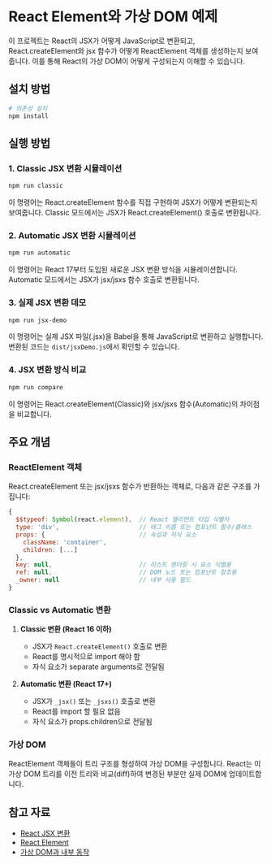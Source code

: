 # React Element와 가상 DOM 예제

이 프로젝트는 React의 JSX가 어떻게 JavaScript로 변환되고, React.createElement와 jsx 함수가 어떻게 ReactElement 객체를 생성하는지 보여줍니다. 이를 통해 React의 가상 DOM이 어떻게 구성되는지 이해할 수 있습니다.

## 설치 방법

```bash
# 의존성 설치
npm install
```

## 실행 방법

### 1. Classic JSX 변환 시뮬레이션

```bash
npm run classic
```

이 명령어는 React.createElement 함수를 직접 구현하여 JSX가 어떻게 변환되는지 보여줍니다. Classic 모드에서는 JSX가 React.createElement() 호출로 변환됩니다.

### 2. Automatic JSX 변환 시뮬레이션

```bash
npm run automatic
```

이 명령어는 React 17부터 도입된 새로운 JSX 변환 방식을 시뮬레이션합니다. Automatic 모드에서는 JSX가 jsx/jsxs 함수 호출로 변환됩니다.

### 3. 실제 JSX 변환 데모

```bash
npm run jsx-demo
```

이 명령어는 실제 JSX 파일(.jsx)을 Babel을 통해 JavaScript로 변환하고 실행합니다. 변환된 코드는 `dist/jsxDemo.js`에서 확인할 수 있습니다.

### 4. JSX 변환 방식 비교

```bash
npm run compare
```

이 명령어는 React.createElement(Classic)와 jsx/jsxs 함수(Automatic)의 차이점을 비교합니다.

## 주요 개념

### ReactElement 객체

React.createElement 또는 jsx/jsxs 함수가 반환하는 객체로, 다음과 같은 구조를 가집니다:

```javascript
{
  $$typeof: Symbol(react.element),  // React 엘리먼트 타입 식별자
  type: 'div',                      // 태그 이름 또는 컴포넌트 함수/클래스
  props: {                          // 속성과 자식 요소
    className: 'container',
    children: [...]
  },
  key: null,                        // 리스트 렌더링 시 요소 식별용
  ref: null,                        // DOM 노드 또는 컴포넌트 참조용
  _owner: null                      // 내부 사용 필드
}
```

### Classic vs Automatic 변환

1. **Classic 변환 (React 16 이하)**
   - JSX가 `React.createElement()` 호출로 변환
   - React를 명시적으로 import 해야 함
   - 자식 요소가 separate arguments로 전달됨

2. **Automatic 변환 (React 17+)**
   - JSX가 `_jsx()` 또는 `_jsxs()` 호출로 변환
   - React를 import 할 필요 없음
   - 자식 요소가 props.children으로 전달됨

### 가상 DOM

ReactElement 객체들이 트리 구조를 형성하여 가상 DOM을 구성합니다. React는 이 가상 DOM 트리를 이전 트리와 비교(diff)하여 변경된 부분만 실제 DOM에 업데이트합니다.

## 참고 자료

- [React JSX 변환](https://ko.reactjs.org/blog/2020/09/22/introducing-the-new-jsx-transform.html)
- [React Element](https://legacy.reactjs.org/blog/2015/12/18/react-components-elements-and-instances.html)
- [가상 DOM과 내부 동작](https://reactjs.org/docs/faq-internals.html) 